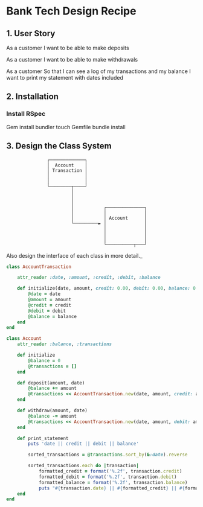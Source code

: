 # Bank Tech Design Recipe

## 1. User Story 

As a customer
I want to be able to make deposits

As a customer 
I want to be able to make withdrawals

As a customer 
So that I can see a log of my transactions and my balance I want to print my statement with dates included

## 2. Installation

### Install RSpec 

Gem install bundler 
touch Gemfile
bundle install

## 3. Design the Class System

                   ┌─────────────┐
                   │  Account    │
                   │ Transaction │
                   │             │
                   │             │
                   └────────┬────┘
                            │
                            │
                            │
                            │           ┌──────────────┐
                            │           │              │
                            │           │ Account      │
                            └─────────► │              │
                                        │              │
                                        │              │
                                        │              │
                                        └──────────┬───┘
Also design the interface of each class in more detail._

```ruby
class AccountTransaction

    attr_reader :date, :amount, :credit, :debit, :balance

    def initialize(date, amount, credit: 0.00, debit: 0.00, balance: 0.00)
        @date = date
        @amount = amount
        @credit = credit
        @debit = debit
        @balance = balance
    end
end

class Account
    attr_reader :balance, :transactions

    def initialize
        @balance = 0
        @transactions = []
    end 

    def deposit(amount, date)
        @balance += amount
        @transactions << AccountTransaction.new(date, amount, credit: amount, balance: @balance)
    end

    def withdraw(amount, date)
        @balance -= amount
        @transactions << AccountTransaction.new(date, amount, debit: amount, balance: @balance)
    end 

    def print_statement
        puts 'date || credit || debit || balance'

        sorted_transactions = @transactions.sort_by(&:date).reverse

        sorted_transactions.each do |transaction|
            formatted_credit = format('%.2f', transaction.credit)
            formatted_debit = format('%.2f', transaction.debit)
            formatted_balance = format('%.2f', transaction.balance)
            puts "#{transaction.date} || #{formatted_credit} || #{formatted_debit} || #{formatted_balance}"        end
    end
end



